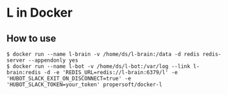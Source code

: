# L in Docker

How to use
----------

    $ docker run --name l-brain -v /home/ds/l-brain:/data -d redis redis-server --appendonly yes
    $ docker run --name l-bot -v /home/ds/l-bot:/var/log --link l-brain:redis -d -e 'REDIS_URL=redis://l-brain:6379/l' -e 'HUBOT_SLACK_EXIT_ON_DISCONNECT=true' -e 'HUBOT_SLACK_TOKEN=your_token' propersoft/docker-l
